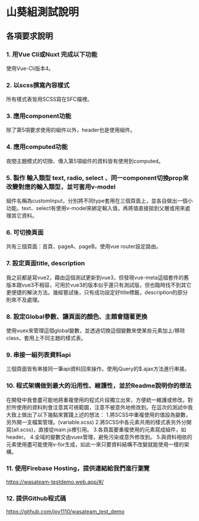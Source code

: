 # 山葵組測試說明

## 各項要求說明

### 1. 用Vue Cli或Nuxt 完成以下功能
使用Vue-Cli版本4。

### 2. 以scss撰寫內容樣式
所有樣式表皆用SCSS寫在SFC檔裡。

### 3. 應用component功能
除了第5項要求使用的組件以外，header也是使用組件。

### 4. 應用computed功能
夜間主題模式的切換、傳入第5項組件的資料皆有使用到computed。

### 5. 製作 輸入類型 text, radio, select 、同一component切換prop來改變對應的輸入類型，並可套用v-model
組件名稱為customInput，分別將不同type套用在三個頁面上，並各自做出一個小功能。text、select有使用v-model來綁定輸入值，再將值直接拋到父層或用來處理其它資料。

### 6. 可切換頁面
共有三個頁面：首頁、pageA、pageB。使用vue router設定路由。

### 7. 設定頁面title, description
我之前都是寫vue2，藉由這個測試更新到vue3，但發現vue-meta這個套件的舊版本跟vue3不相容，可用於vue3的版本似乎還只有測試版，但也臨時找不到其它更便捷的解決方法。幾經嘗試後，只有成功設定好title標籤，description的部分則來不及處理。

### 8. 設定Global參數、讓頁面的顏色、主題會隨著更換
使用vuex來管理這個global變數，並透過切換這個變數來使某些元素加上/移除class，套用上不同主題的樣式表。

### 9. 串接一組列表資料api
三個頁面皆有串接同一筆api資料回來操作。使用jQuery的$.ajax方法進行串接。

### 10. 程式架構做到最大的沿用性、維護性，並於Readme說明你的想法
在開發中我會盡可能地將重複使用的程式片段獨立出來，方便統一維護或修改。對於所使用的資料則會注意其可視範圍，注意不被意外地修改到。在這次的測試中我大致上做出了以下幾點來實踐上述的想法：
1.將SCSS中重複使用的值設為變數，另外開一支檔案管理。(variable.scss)
2.將SCSS中各元素共用的樣式表另外分開寫(all.scss)，直接從main.js裡引用。
3.各頁面要重複使用的元素寫成組件，如header。
4.全域的變數交由vuex管理，避免污染或意外修改到。
5.與資料相依的元素使用盡可能使用v-for生成，如此一來只要資料結構不改變就能使用一樣的架構。

### 11. 使用Firebase Hosting，提供連結給我們進行瀏覽
https://wasateam-testdemo.web.app/#/

### 12. 提供Github程式碼
https://github.com/joy1110/wasateam_test_demo

